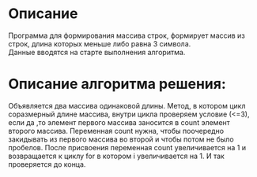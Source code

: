 # Описание #  
Программа для формирования массива строк, формирует массив из строк, длина которых меньше либо равна 3 символа.  
Данные вводятся на старте выполнения алгоритма.  
# Описание алгоритма решения: #
Объявляется два массива одинаковой длины.  Метод, в котором цикл соразмерный длине массива, внутри цикла проверяем условие (<=3), если да ,то элемент первого массива заносится в count элемент второго массива. Переменная count нужна, чтобы поочередно закидывать из первого массива во второй и чтобы потом не было пробелов. После присвоения переменная count увеличивается на 1 и возвращается к циклу for в котором i увеличивается на 1. И так проверяется до конца.
